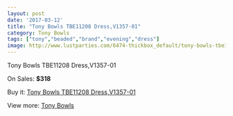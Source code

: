 ```yaml
---
layout: post
date: '2017-03-12'
title: "Tony Bowls TBE11208 Dress,V1357-01"
category: Tony Bowls
tags: ["tony","beaded","brand","evening","dress"]
image: http://www.lustparties.com/6474-thickbox_default/tony-bowls-tbe11208-dressv1357-01.jpg
---
```

Tony Bowls TBE11208 Dress,V1357-01

On Sales: **$318**
<a href="https://www.lustparties.com/en/tony-bowls/2232-tony-bowls-tbe11208-dressv1357-01.html"><amp-img layout="responsive" width="600" height="600" src="//www.lustparties.com/6474-thickbox_default/tony-bowls-tbe11208-dressv1357-01.jpg" alt="Tony Bowls TBE11208 Dress,V1357-01 0" /></a>
<a href="https://www.lustparties.com/en/tony-bowls/2232-tony-bowls-tbe11208-dressv1357-01.html"><amp-img layout="responsive" width="600" height="600" src="//www.lustparties.com/6476-thickbox_default/tony-bowls-tbe11208-dressv1357-01.jpg" alt="Tony Bowls TBE11208 Dress,V1357-01 1" /></a>
<a href="https://www.lustparties.com/en/tony-bowls/2232-tony-bowls-tbe11208-dressv1357-01.html"><amp-img layout="responsive" width="600" height="600" src="//www.lustparties.com/6475-thickbox_default/tony-bowls-tbe11208-dressv1357-01.jpg" alt="Tony Bowls TBE11208 Dress,V1357-01 2" /></a>

Buy it: [Tony Bowls TBE11208 Dress,V1357-01](https://www.lustparties.com/en/tony-bowls/2232-tony-bowls-tbe11208-dressv1357-01.html "Tony Bowls TBE11208 Dress,V1357-01")

View more: [Tony Bowls](https://www.lustparties.com/en/5-tony-bowls "Tony Bowls")
